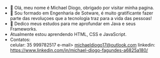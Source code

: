 - 👋 Olá, meu nome é Michael Diogo, obrigado por visitar minha pagina. 
- 👀 Sou formado em Engenharia de Sotware, é muito gratificante fazer parte das revoluçoes que a tecnologia traz para a vida das pessoas! 
- 🌱 Dedico meus estudos para me aprofundar em Java e seus Frameworks.
- Atualmente estou aprendendo HTML, CSS e JavaScript. 
- Contatos:  
celular: 35 999782517 
e-mail> michaeldiogo17@outlook.com
linkedin: https://www.linkedin.com/in/michael-diogo-fagundes-a6825a180/

